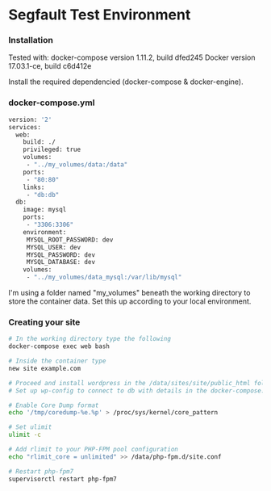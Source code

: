 # Segfault Test Environment

### Installation

Tested with:
docker-compose version 1.11.2, build dfed245
Docker version 17.03.1-ce, build c6d412e

Install the required dependencied (docker-compose & docker-engine).

### docker-compose.yml
```sh
version: '2'
services:
  web:
    build: ./
    privileged: true 
    volumes:
     - "../my_volumes/data:/data"
    ports:
     - "80:80"
    links:
     - "db:db"
  db:
    image: mysql
    ports:
     - "3306:3306"
    environment:
     MYSQL_ROOT_PASSWORD: dev
     MYSQL_USER: dev
     MYSQL_PASSWORD: dev
     MYSQL_DATABASE: dev
    volumes:
     - "../my_volumes/data_mysql:/var/lib/mysql"
```

I'm using a folder named "my_volumes" beneath the working directory to store the container data. Set this up according to your local environment.

### Creating your site

```sh
# In the working directory type the following
docker-compose exec web bash

# Inside the container type
new site example.com

# Proceed and install wordpress in the /data/sites/site/public_html folder
# Set up wp-config to connect to db with details in the docker-compose.yml file

# Enable Core Dump format
echo '/tmp/coredump-%e.%p' > /proc/sys/kernel/core_pattern

# Set ulimit
ulimit -c

# Add rlimit to your PHP-FPM pool configuration
echo "rlimit_core = unlimited" >> /data/php-fpm.d/site.conf

# Restart php-fpm7
supervisorctl restart php-fpm7
```

